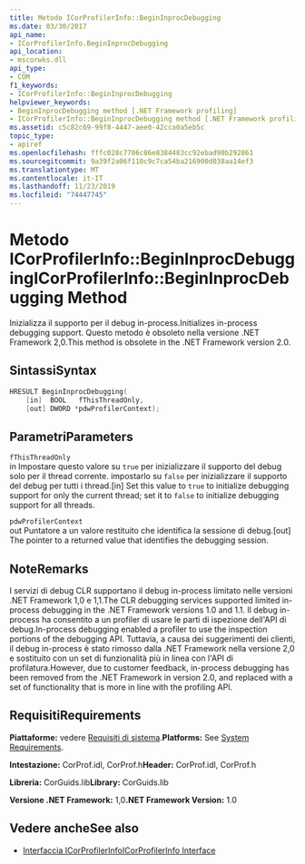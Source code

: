 ```yaml
---
title: Metodo ICorProfilerInfo::BeginInprocDebugging
ms.date: 03/30/2017
api_name:
- ICorProfilerInfo.BeginInprocDebugging
api_location:
- mscorwks.dll
api_type:
- COM
f1_keywords:
- ICorProfilerInfo::BeginInprocDebugging
helpviewer_keywords:
- BeginInprocDebugging method [.NET Framework profiling]
- ICorProfilerInfo::BeginInprocDebugging method [.NET Framework profiling]
ms.assetid: c5c82c69-99f8-4447-aee0-42cca0a5eb5c
topic_type:
- apiref
ms.openlocfilehash: fffc028c7706c86e8384483cc92ebad90b292861
ms.sourcegitcommit: 9a39f2a06f110c9c7ca54ba216900d038aa14ef3
ms.translationtype: MT
ms.contentlocale: it-IT
ms.lasthandoff: 11/23/2019
ms.locfileid: "74447745"
---
```

# <a name="icorprofilerinfobegininprocdebugging-method"></a><span data-ttu-id="95e43-102">Metodo ICorProfilerInfo::BeginInprocDebugging</span><span class="sxs-lookup"><span data-stu-id="95e43-102">ICorProfilerInfo::BeginInprocDebugging Method</span></span>
<span data-ttu-id="95e43-103">Inizializza il supporto per il debug in-process.</span><span class="sxs-lookup"><span data-stu-id="95e43-103">Initializes in-process debugging support.</span></span> <span data-ttu-id="95e43-104">Questo metodo è obsoleto nella versione .NET Framework 2,0.</span><span class="sxs-lookup"><span data-stu-id="95e43-104">This method is obsolete in the .NET Framework version 2.0.</span></span>  
  
## <a name="syntax"></a><span data-ttu-id="95e43-105">Sintassi</span><span class="sxs-lookup"><span data-stu-id="95e43-105">Syntax</span></span>  
  
```cpp  
HRESULT BeginInprocDebugging(  
    [in]  BOOL   fThisThreadOnly,  
    [out] DWORD *pdwProfilerContext);  
```  
  
## <a name="parameters"></a><span data-ttu-id="95e43-106">Parametri</span><span class="sxs-lookup"><span data-stu-id="95e43-106">Parameters</span></span>  
 `fThisThreadOnly`  
 <span data-ttu-id="95e43-107">in Impostare questo valore su `true` per inizializzare il supporto del debug solo per il thread corrente. impostarlo su `false` per inizializzare il supporto del debug per tutti i thread.</span><span class="sxs-lookup"><span data-stu-id="95e43-107">[in] Set this value to `true` to initialize debugging support for only the current thread; set it to `false` to initialize debugging support for all threads.</span></span>  
  
 `pdwProfilerContext`  
 <span data-ttu-id="95e43-108">out Puntatore a un valore restituito che identifica la sessione di debug.</span><span class="sxs-lookup"><span data-stu-id="95e43-108">[out] The pointer to a returned value that identifies the debugging session.</span></span>  
  
## <a name="remarks"></a><span data-ttu-id="95e43-109">Note</span><span class="sxs-lookup"><span data-stu-id="95e43-109">Remarks</span></span>  
 <span data-ttu-id="95e43-110">I servizi di debug CLR supportano il debug in-process limitato nelle versioni .NET Framework 1,0 e 1,1.</span><span class="sxs-lookup"><span data-stu-id="95e43-110">The CLR debugging services supported limited in-process debugging in the .NET Framework versions 1.0 and 1.1.</span></span> <span data-ttu-id="95e43-111">Il debug in-process ha consentito a un profiler di usare le parti di ispezione dell'API di debug.</span><span class="sxs-lookup"><span data-stu-id="95e43-111">In-process debugging enabled a profiler to use the inspection portions of the debugging API.</span></span> <span data-ttu-id="95e43-112">Tuttavia, a causa dei suggerimenti dei clienti, il debug in-process è stato rimosso dalla .NET Framework nella versione 2,0 e sostituito con un set di funzionalità più in linea con l'API di profilatura.</span><span class="sxs-lookup"><span data-stu-id="95e43-112">However, due to customer feedback, in-process debugging has been removed from the .NET Framework in version 2.0, and replaced with a set of functionality that is more in line with the profiling API.</span></span>  
  
## <a name="requirements"></a><span data-ttu-id="95e43-113">Requisiti</span><span class="sxs-lookup"><span data-stu-id="95e43-113">Requirements</span></span>  
 <span data-ttu-id="95e43-114">**Piattaforme:** vedere [Requisiti di sistema](../../../../docs/framework/get-started/system-requirements.md).</span><span class="sxs-lookup"><span data-stu-id="95e43-114">**Platforms:** See [System Requirements](../../../../docs/framework/get-started/system-requirements.md).</span></span>  
  
 <span data-ttu-id="95e43-115">**Intestazione:** CorProf.idl, CorProf.h</span><span class="sxs-lookup"><span data-stu-id="95e43-115">**Header:** CorProf.idl, CorProf.h</span></span>  
  
 <span data-ttu-id="95e43-116">**Libreria:** CorGuids.lib</span><span class="sxs-lookup"><span data-stu-id="95e43-116">**Library:** CorGuids.lib</span></span>  
  
 <span data-ttu-id="95e43-117">**Versione .NET Framework:** 1,0</span><span class="sxs-lookup"><span data-stu-id="95e43-117">**.NET Framework Version:** 1.0</span></span>  
  
## <a name="see-also"></a><span data-ttu-id="95e43-118">Vedere anche</span><span class="sxs-lookup"><span data-stu-id="95e43-118">See also</span></span>

- [<span data-ttu-id="95e43-119">Interfaccia ICorProfilerInfo</span><span class="sxs-lookup"><span data-stu-id="95e43-119">ICorProfilerInfo Interface</span></span>](../../../../docs/framework/unmanaged-api/profiling/icorprofilerinfo-interface.md)
